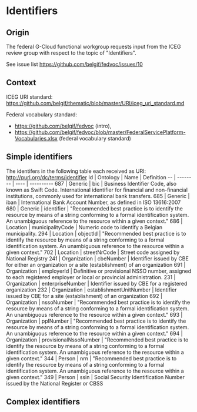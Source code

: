 # Identifiers

## Origin 
The federal G-Cloud functional workgroup requests input from the ICEG review group with respect to the topic of "Identifiers".

See issue list https://github.com/belgif/fedvoc/issues/10

## Context
ICEG URI standard: https://github.com/belgif/thematic/blob/master/URI/iceg_uri_standard.md

Federal vocabulary standard: 
* https://github.com/belgif/fedvoc (intro), 
* https://github.com/belgif/fedvoc/blob/master/FederalServicePlatform-Vocabularies.xlsx (federal vocabulary standard)

## Simple identifiers
The identifers in the following table each received as URI:  <http://purl.org/dc/terms/identifier>
Id | Ontology | Name | Definition
-- | -------- | ---- | ----------
687 | Generic | bic | Business Identifier Code, also known as Swift Code. International identifier for financial and non-financial institutions, commonly used for international bank transfers.
685 | Generic | iban | International Bank Account Number, as defined in ISO 13616:2007
680 | Generic | identifier | "Recommended best practice is to identify the resource by means of a string conforming to a formal identification system. An unambiguous reference to the resource within a given context."
686 | Location | municipalityCode | Numeric code to identify a Belgian municipality.
294 | Location | objectId | "Recommended best practice is to identify the resource by means of a string conforming to a formal identification system. An unambiguous reference to the resource within a given context."
702 | Location | streetNrCode | Street code assigned by National Registry
241 | Organization | cbeNumber | Identifier issued by CBE for either an organization or a site (establishment) of an organization
691 | Organization | employerId | Definitive or provisional NSSO number, assigned to each registered employer or local or provincial administration.
231 | Organization | enterpriseNumber | Identifier issued by CBE for a registered organization
232 | Organization | establishmentUnitNumber | Identifier issued by CBE for a site (establishment) of an organization 
692 | Organization | nssoNumber | "Recommended best practice is to identify the resource by means of a string conforming to a formal identification system. 
An unambiguous reference to the resource within a given context."
693 | Organization | pplNumber | "Recommended best practice is to identify the resource by means of a string conforming to a formal identification system. 
An unambiguous reference to the resource within a given context."
694 | Organization | provisionalNssoNumber | "Recommended best practice is to identify the resource by means of a string conforming to a formal identification system. 
An unambiguous reference to the resource within a given context."
344 | Person | nrn | "Recommended best practice is to identify the resource by means of a string conforming to a formal identification system. 
An unambiguous reference to the resource within a given context."
349 | Person | ssin | Social Security Identification Number issued by the National Register or CBSS

## Complex identifiers
